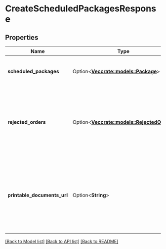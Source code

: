 # CreateScheduledPackagesResponse

## Properties

Name | Type | Description | Notes
------------ | ------------- | ------------- | -------------
**scheduled_packages** | Option<[**Vec<crate::models::Package>**](Package.md)> | A list of packages. Refer to the `Package` object. | [optional]
**rejected_orders** | Option<[**Vec<crate::models::RejectedOrder>**](RejectedOrder.md)> | A list of orders we couldn't scheduled on your behalf. Each element contains the reason and details on the error. | [optional]
**printable_documents_url** | Option<**String**> | A pre-signed URL for the zip document containing the shipping labels and the documents enabled for your marketplace. | [optional]

[[Back to Model list]](../README.md#documentation-for-models) [[Back to API list]](../README.md#documentation-for-api-endpoints) [[Back to README]](../README.md)


